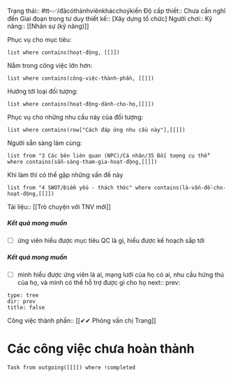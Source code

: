Trạng thái:: #tt-✅/đãcóthànhviênkhácchoýkiến
Độ cấp thiết:: Chưa cần nghĩ đến
Giai đoạn trong tư duy thiết kế:: [Xây dựng tổ chức]
Người chơi::
Kỹ năng:: [[Nhân sự (kỹ năng)]]

Phục vụ cho mục tiêu:
```dataview
list where contains(hoạt-động, [[]])
```
Nằm trong công việc lớn hơn:
```dataview
list where contains(công-việc-thành-phần, [[]])
```
Hướng tới loại đối tượng:
```dataview
list where contains(hoạt-động-dành-cho-họ,[[]])
```
Phục vụ cho những nhu cầu này của đối tượng:
```dataview
list where contains(row["Cách đáp ứng nhu cầu này"],[[]])
```
Người sẵn sàng làm cùng:
```dataview
list from "3 Các bên liên quan (NPC)/Cá nhân/35 Đối tượng cụ thể" where contains(sẵn-sàng-tham-gia-hoạt-động,[[]])
```
Khi làm thì có thể gặp những vấn đề này
```dataview
list from "4 SWOT/Điểm yếu - thách thức" where contains(là-vấn-đề-cho-hoạt-động,[[]])
```

Tài liệu:: [[Trò chuyện với TNV mới]]
##### Kết quả mong muốn
- [ ] ứng viên hiểu được mục tiêu QC là gì, hiểu được kế hoạch sắp tới
##### Kết quả mong muốn
- [ ] mình hiểu được ứng viên là ai, mạng lưới của họ có ai, nhu cầu hứng thú của họ, và mình có thể hỗ trợ được gì cho họ
next:: 
prev:
```breadcrumbs
type: tree
dir: prev
title: false
```

Công việc thành phần:: [[✔✔ Phỏng vấn chị Trang]]

# Các công việc chưa hoàn thành
```dataview
Task from outgoing([[]]) where !completed
```
